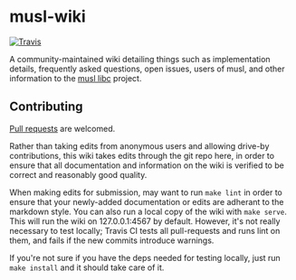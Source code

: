 # musl-wiki

[![Travis](https://img.shields.io/travis/somasis/musl-wiki.svg?maxAge=2592000?style=flat-square)](https://travis-ci.org/somasis/musl-wiki)

A community-maintained wiki detailing things such as implementation details,
frequently asked questions, open issues, users of musl, and other information to
the [musl libc](https://www.musl-libc.org/) project.

## Contributing

[Pull requests](https://github.com/somasis/musl-wiki/pulls) are welcomed.

Rather than taking edits from anonymous users and allowing drive-by
contributions, this wiki takes edits through the git repo here, in order to
ensure that all documentation and information on the wiki is verified to be
correct and reasonably good quality.

When making edits for submission, may want to run `make lint` in order to ensure
that your newly-added documentation or edits are adherant to the markdown
style. You can also run a local copy of the wiki with `make serve`. This will
run the wiki on 127.0.0.1:4567 by default. However, it's not really necessary to
test locally; Travis CI tests all pull-requests and runs lint on them, and fails
if the new commits introduce warnings.

If you're not sure if you have the deps needed for testing locally, just run
`make install` and it should take care of it.

